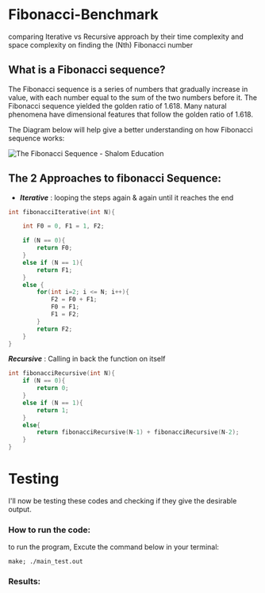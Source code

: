 # Fibonacci-Benchmark
  
comparing Iterative vs Recursive approach by their time complexity and space complexity on finding the (Nth) Fibonacci number

## What is a Fibonacci sequence?
 
The Fibonacci sequence is a series of numbers that gradually increase in value, with each number equal to the sum of the two numbers before it. The Fibonacci sequence yielded the golden ratio of 1.618. Many natural phenomena have dimensional features that follow the golden ratio of 1.618.

The Diagram below will help give a better understanding on how Fibonacci sequence works:

![The Fibonacci Sequence - Shalom Education](https://www.shalom-education.com/wp-content/uploads/2020/12/image-96.png)

## The 2 Approaches to fibonacci Sequence:
- ***Iterative*** : looping the steps again & again until it reaches the end
```c
int fibonacciIterative(int N){

    int F0 = 0, F1 = 1, F2;

    if (N == 0){
        return F0;
    }
    else if (N == 1){
        return F1;
    } 
    else {
        for(int i=2; i <= N; i++){
            F2 = F0 + F1;
            F0 = F1;
            F1 = F2;
        }
        return F2;
    }
}
```
***Recursive*** : Calling in back the function on itself
```c
int fibonacciRecursive(int N){
    if (N == 0){
        return 0;
    }
    else if (N == 1){
        return 1;
    }
    else{
        return fibonacciRecursive(N-1) + fibonacciRecursive(N-2);
    }
}
```
# Testing
I'll now be testing these codes and checking if they give the desirable output.

### How to run the code:
to run the program, Excute the command below in your terminal:
```
make; ./main_test.out
```
### Results:
